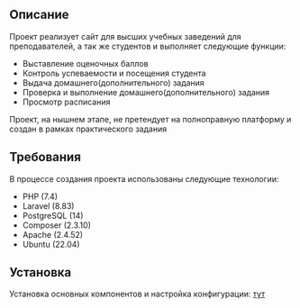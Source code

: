 ## Описание

Проeкт реализует сайт для высших учебных заведений для преподавателей, а так же студентов и выполняет следующие функции:

- Выставление оценочных баллов
- Контроль успеваемости и посещения студента
- Выдача домашнего(дополнительного) задания
- Проверка и выполнение  домашнего(дополнительного) задания
- Просмотр расписания

Проект, на нышнем этапе, не претендует на полноправную платформу и создан в рамках практического задания

## Требования

В процессе создания проекта использованы следующие технологии:

- PHP (7.4)
- Laravel (8.83)
- PostgreSQL (14)
- Composer (2.3.10)
- Apache (2.4.52)
- Ubuntu (22.04)

## Установка

Установка основных компонентов и настройка конфигурации: [тут](Documentation/INSTALL.md)
